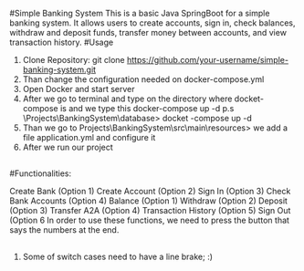 #Simple Banking System
This is a basic Java SpringBoot for a simple banking system. It allows users to create accounts, sign in, check balances, withdraw and deposit funds, transfer money between accounts, and view transaction history.
#Usage
1. Clone Repository: git clone https://github.com/your-username/simple-banking-system.git
2. Than change the configuration needed on docker-compose.yml
3. Open Docker and start server
4. After we go to terminal and type on the directory where docket-compose is and we type this docker-compose up -d p.s \Projects\BankingSystem\database> docket -compose up -d
5. Than we go to Projects\BankingSystem\src\main\resources> we add a file application.yml and configure it
6. After we run our project
##
#Functionalities:

Create Bank (Option 1)
Create Account (Option 2)
Sign In (Option 3)
Check Bank Accounts (Option 4)
Balance (Option 1)
Withdraw (Option 2)
Deposit (Option 3)
Transfer A2A (Option 4)
Transaction History (Option 5)
Sign Out (Option 6
In order to use these functions, we need to press the button that says the numbers at the end.
##
1. Some of switch cases need to have a line brake;
   :)
